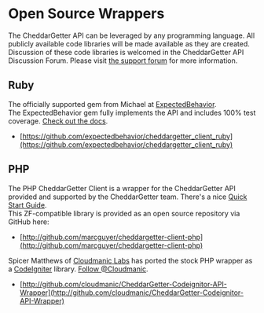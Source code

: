 # Open Source Wrappers

The CheddarGetter API can be leveraged by any programming language. All publicly
available code libraries will be made available as they are created. Discussion
of these code libraries is welcomed in the CheddarGetter API Discussion Forum.
Please visit [the support forum](http://support.cheddargetter.com/)
for more information.

## Ruby

The officially supported gem from Michael at [ExpectedBehavior](http://www.expectedbehavior.com/).  
The ExpectedBehavior gem fully implements the API and includes 100% test coverage.
[Check out the docs](http://rubydoc.info/gems/cheddargetter_client_ruby/0.3.0/frame).

* [https://github.com/expectedbehavior/cheddargetter_client_ruby](https://github.com/expectedbehavior/cheddargetter_client_ruby)

## PHP

The PHP CheddarGetter Client is a wrapper for the CheddarGetter API provided and
supported by the CheddarGetter team.  There's a nice
[Quick Start Guide](http://support.cheddargetter.com/kb/api-8/php-client-library-quick-start).  
This ZF-compatible library is provided as an open source repository via GitHub
here:

* [http://github.com/marcguyer/cheddargetter-client-php](http://github.com/marcguyer/cheddargetter-client-php)

Spicer Matthews of [Cloudmanic Labs](http://www.cloudmanic.com) has ported the
stock PHP wrapper as a [CodeIgniter](http://codeigniter.com/) library.
[Follow @Cloudmanic](http://twitter.com/cloudmanic).

* [http://github.com/cloudmanic/CheddarGetter-Codeignitor-API-Wrapper](http://github.com/cloudmanic/CheddarGetter-Codeignitor-API-Wrapper)
